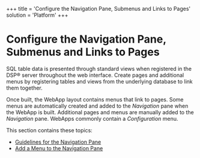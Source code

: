 +++
title = 'Configure the Navigation Pane, Submenus and Links to Pages'
solution = 'Platform'
+++

# Configure the Navigation Pane, Submenus and Links to Pages

SQL table data is presented through standard views when registered in
the DSP® server throughout the web interface. Create pages and
additional menus by registering tables and views from the underlying
database to link them together.

Once built, the WebApp layout contains menus that link to pages. Some
menus are automatically created and added to the *Navigation* pane when
the WebApp is built. Additional pages and menus are manually added to
the *Navigation* pane. WebApps commonly contain a *Configuration* menu.

This section contains these topics:

  - [Guidelines for the Navigation
    Pane](Guidelines_for_the_Navigation_Pane.htm)
  - [Add a Menu to the Navigation
    Pane](Add_a_Menu_to_the_Navigation_Pane.htm)
